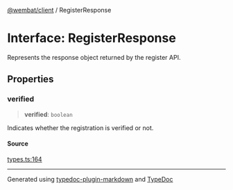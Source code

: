 [@wembat/client](../exports.md) / RegisterResponse

# Interface: RegisterResponse

Represents the response object returned by the register API.

## Properties

### verified

> **verified**: `boolean`

Indicates whether the registration is verified or not.

#### Source

[types.ts:164](https://github.com/lmarschall/wembat/blob/6919e5d/src/types.ts#L164)

***

Generated using [typedoc-plugin-markdown](https://www.npmjs.com/package/typedoc-plugin-markdown) and [TypeDoc](https://typedoc.org/)
